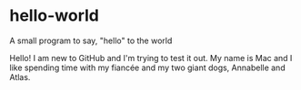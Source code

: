 # hello-world
A small program to say, "hello" to the world


Hello! I am new to GitHub and I'm trying to test it out. My name is Mac and I like spending time with my fiancée and my two giant dogs, Annabelle and Atlas. 


